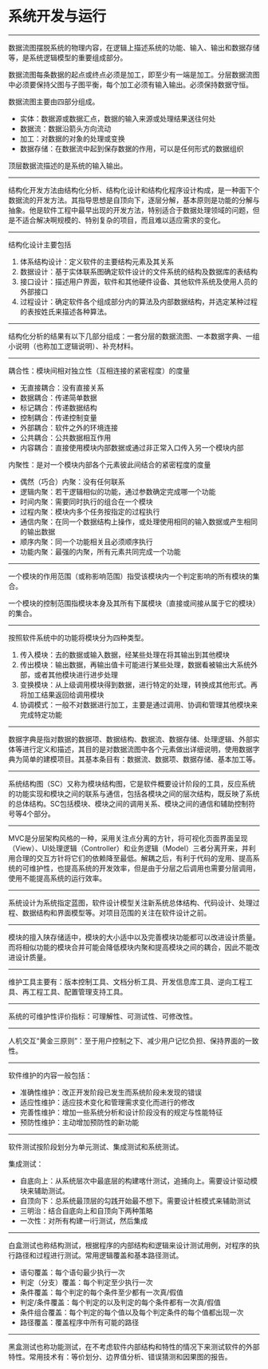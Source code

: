# 系统开发与运行

---
数据流图摆脱系统的物理内容，在逻辑上描述系统的功能、输入、输出和数据存储等，是系统逻辑模型的重要组成部分。

数据流图每条数据的起点或终点必须是加工，即至少有一端是加工。分层数据流图中必须要保持父图与子图平衡，每个加工必须有输入输出。必须保持数据守恒。

数据流图主要由四部分组成。

- 实体：数据源或数据汇点，数据的输入来源或处理结果送往何处
- 数据流：数据沿箭头方向流动
- 加工：对数据的对象的处理或变换
- 数据存储：在数据流中起到保存数据的作用，可以是任何形式的数据组织

顶层数据流描述的是系统的输入输出。

---
结构化开发方法由结构化分析、结构化设计和结构化程序设计构成，是一种面下个数据流的开发方法。其指导思想是自顶向下，逐层分解，基本原则是功能的分解与抽象。他是软件工程中最早出现的开发方法，特别适合于数据处理领域的问题，但是不适合解决啊规模的、特别复杂的项目，而且难以适应需求的变化。

---
结构化设计主要包括

1. 体系结构设计：定义软件的主要结构元素及其关系
2. 数据设计：基于实体联系图确定软件设计的文件系统的结构及数据库的表结构
3. 接口设计：描述用户界面，软件和其他硬件设备、其他软件系统及使用人员的外部接口
4. 过程设计：确定软件各个组成部分内的算法及内部数据结构，并选定某种过程的表按姓氏来描述各种算法。

---
结构化分析的结果有以下几部分组成：一套分层的数据流图、一本数据字典、一组小说明（也称加工逻辑说明）、补充材料。

---
耦合性：模块间相对独立性（互相连接的紧密程度）的度量

- 无直接耦合：没有直接关系
- 数据耦合：传递简单数据
- 标记耦合：传递数据结构
- 控制耦合：传递控制变量
- 外部耦合：软件之外的环境连接
- 公共耦合：公共数据相互作用
- 内容耦合：直接使用模块内部数据或通过非正常入口传入另一个模块内部

内聚性：是对一个模块内部各个元素彼此间结合的紧密程度的度量

- 偶然（巧合）内聚：没有任何联系
- 逻辑内聚：若干逻辑相似的功能，通过参数确定完成哪一个功能
- 时间内聚：需要同时执行的组合在一个模块
- 过程内聚：模块内多个任务按指定的过程执行
- 通信内聚：在同一个数据结构上操作，或处理使用相同的输入数据或产生相同的输出数据
- 顺序内聚：同一个功能相关且必须顺序执行
- 功能内聚：最强的内聚，所有元素共同完成一个功能

---
一个模块的作用范围（或称影响范围）指受该模块内一个判定影响的所有模块的集合。

一个模块的控制范围指模块本身及其所有下属模块（直接或间接从属于它的模块）的集合。

---
按照软件系统中的功能将模块分为四种类型。

1. 传入模块：去的数据或输入数据，经某些处理在将其输出到其他模块
2. 传出模块：输出数据，再输出值卡可能进行某些处理，数据看被输出大系统外部，或者其他模块进行进步处理
3. 变换模块：从上级调用模块得到数据，进行特定的处理，转换成其他形式。再将加工结果返回给调用模块
4. 协调模式：一般不对数据进行加工，主要是通过调用、协调和管理其他模块来完成特定功能

---
数据字典是指对数据的数据项、数据结构、数据流、数据存储、处理逻辑、外部实体等进行定义和描述，其目的是对数据流图中各个元素做出详细说明，使用数据字典为简单的建模项目。其基本条目有：数据流、数据项、数据存储、基本加工等。

---
系统结构图（SC）又称为模块结构图，它是软件概要设计阶段的工具，反应系统的功能实现和模块之间的联系与通信，包括各模块之间的层次结构，既反映了系统的总体结构。SC包括模块、模块之间的调用关系、模块之间的通信和辅助控制符号等4个部分。

---
MVC是分层架构风格的一种，采用关注点分离的方针，将可视化页面界面呈现（View）、UI处理逻辑（Controller）和业务逻辑（Model）三者分离开来，并利用合理的交互方针将它们的依赖降至最低。解耦之后，有利于代码的宠用、提高系统的可维护性，也提高系统的开发效率，但是由于分层之后调用也需要分层调用，使用不能提高系统的运行效率。

---
系统设计为系统指定蓝图，软件设计模型关注新系统总体结构、代码设计、处理过程、数据结构和界面模型等。对项目范围的关注在软件设计之前。

---
模块的擅入陕存储适中，模块的大小适中以及完善模块功能都可以改进设计质量。而将相似功能的模块合并可能会降低模块内聚和提高模块之间的耦合，因此不能改进设计质量。

---
维护工具主要有：版本控制工具、文档分析工具、开发信息库工具、逆向工程工具、再工程工具、配置管理支持工具。

---
系统的可维护性评价指标：可理解性、可测试性、可修改性。

---
人机交互“黄金三原则”：至于用户控制之下、减少用户记忆负担、保持界面的一致性。

---
软件维护的内容一般包括：

- 准确性维护：改正开发阶段已发生而系统阶段未发现的错误
- 适应性维护：适应技术变化和管理需求变化而进行的修改
- 完善性维护：增加一些系统分析和设计阶段没有的规定与性能特征
- 预防性维护：主动增加预防性的新功能

---
软件测试按阶段划分为单元测试、集成测试和系统测试。

集成测试：

- 自底向上：从系统层次中最底层的构建喀什测试，追捕向上。需要设计驱动模块来辅助测试。
- 自顶向下：总系统最顶层的勾践开始最不想下。需要设计桩模式来辅助测试
- 三明治：结合自底向上和自顶向下两种策略
- 一次性：对所有构建一i行测试，然后集成

---
白盒测试也称结构测试，根据程序的内部结构和逻辑来设计测试用例，对程序的执行路径和过程进行测试。常用逻辑覆盖和基本路径测试。

- 语句覆盖：每个语句最少执行一次
- 判定（分支）覆盖：每个判定至少执行一次
- 条件覆盖：每个判定的每个条件至少都有一次真/假值
- 判定/条件覆盖：每个判定的以及判定的每个条件都有一次真/假值
- 条件组合覆盖：每个判定的每个值以及每个判定条件的每个值都出现一次
- 路径覆盖：覆盖程序中所有可能的路径

---
黑盒测试也称功能测试，在不考虑软件内部结构和特性的情况下来测试软件的外部特性。常用技术有：等价划分、边界值分析、错误猜测和因果图的报告。
